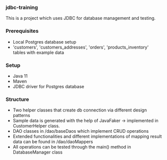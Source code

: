 ### jdbc-training

This is a project which uses JDBC for database management and testing.

### Prerequisites
- Local Postgres database setup
- 'customers', 'customers_addresses', 'orders', 'products_inventory' tables with example data

### Setup
- Java 11
- Maven
- JDBC driver for Postgres database

### Structure

- Two helper classes that create db connection via different design patterns
- Sample data is generated with the help of JavaFaker -> implemented in CustomerHelper class.
- DAO classes in /dao/baseDaos which implement CRUD operations
- Extended functionalities and different implementations of mapping result data can be found in /dao/daoMappers
- All operations can be tested through the main() method in DatabaseManager class
